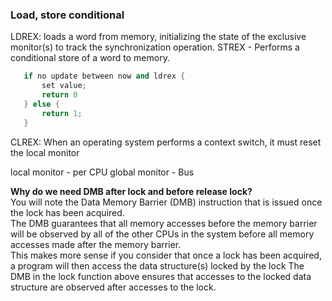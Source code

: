 ### Load, store conditional
LDREX: 
loads a word from memory, initializing the state of the exclusive
monitor(s) to track the synchronization operation. 
STREX - Performs a conditional store of a word to memory. 
```cpp
   if no update between now and ldrex {
       set value;
       return 0
   } else {
       return 1;
   } 
```
CLREX: When an operating system performs a context switch, it must reset the local monitor 

local monitor - per CPU
global monitor - Bus

__Why do we need DMB after lock and before release lock?__  
You will note the Data Memory Barrier (DMB) instruction that is issued once the lock has been acquired.   
The DMB guarantees that all memory accesses before the memory barrier will be observed by all of the other CPUs in the 
system before all memory accesses made after the memory barrier.   
This makes more sense if you consider that once a lock has been acquired, a program will then access the data structure(s) 
locked by the lock The DMB in the lock function above ensures that accesses to the locked data structure are observed after 
accesses to the lock.
